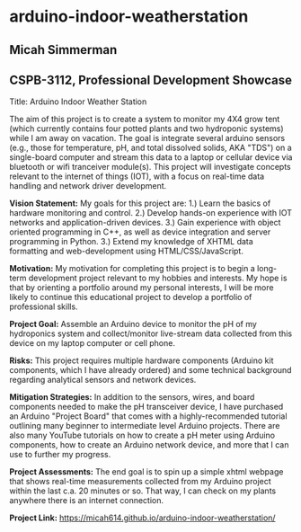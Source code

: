 # arduino-indoor-weatherstation

<h2>Micah Simmerman</h2>

<h2>CSPB-3112, Professional Development Showcase</h2>

Title: Arduino Indoor Weather Station 

The aim of this project is to create a system to monitor my 4X4 grow tent (which currently contains four potted plants and two hydroponic systems) while I am away on vacation. The goal is integrate several arduino sensors (e.g., those for temperature, pH, and total dissolved solids, AKA "TDS") on a single-board computer and stream this data to a laptop or cellular device via bluetooth or wifi tranceiver module(s). This project will investigate concepts relevant to the internet of things (IOT), with a focus on real-time data handling and network driver development.

<strong>Vision Statement:</strong> My goals for this project are: 1.) Learn the basics of hardware monitoring and control. 2.) Develop hands-on experience with IOT networks and application-driven devices. 3.) Gain experience with object oriented programming in C++, as well as device integration and server programming in Python. 3.) Extend my knowledge of XHTML data formatting and web-development using HTML/CSS/JavaScript. 

<strong>Motivation:</strong> My motivation for completing this project is to begin a long-term development project relevant to my hobbies and interests. My hope is that by orienting a portfolio around my personal interests, I will be more likely to continue this educational project to develop a portfolio of professional skills.

<strong>Project Goal:</strong> Assemble an Arduino device to monitor the pH of my hydroponics system and collect/monitor live-stream data collected from this device on my laptop computer or cell phone. 

<strong>Risks:</strong> This project requires multiple hardware components (Arduino kit components, which I have already ordered) and some technical background regarding analytical sensors and network devices.

<strong>Mitigation Strategies:</strong> In addition to the sensors, wires, and board components needed to make the pH transceiver device, I have purchased an Arduino "Project Board" that comes with a highly-recommended tutorial outlining many beginner to intermediate level Arduino projects. There are also many YouTube tutorials on how to create a pH meter using Arduino components, how to create an Arduino network device, and more that I can use to further my progress.

<strong>Project Assessments:</strong> The end goal is to spin up a simple xhtml webpage that shows real-time measurements collected from my Arduino project within the last c.a. 20 minutes or so. That way, I can check on my plants anywhere there is an internet connection.

<strong>Project Link:</strong> https://micah614.github.io/arduino-indoor-weatherstation/
